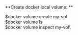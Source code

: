 **Create docker local volume: **

$docker volume create my-vol\
$docker volume ls\
$docker volume inspect my-vol\
